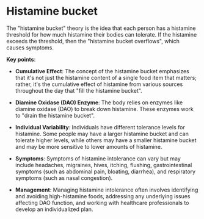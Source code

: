 # Histamine bucket

The "histamine bucket" theory is the idea that each person has a histamine threshold for how much histamine their bodies can tolerate. If the histamine exceeds the threshold, then the "histamine bucket overflows", which causes symptoms.

**Key points**:

* **Cumulative Effect**: The concept of the histamine bucket emphasizes that it's not just the histamine content of a single food item that matters; rather, it's the cumulative effect of histamine from various sources throughout the day that "fill the histamine bucket".

* **Diamine Oxidase (DAO) Enzyme**: The body relies on enzymes like diamine oxidase (DAO) to break down histamine. These enzymes work to "drain the histamine bucket".

* **Individual Variability**: Individuals have different tolerance levels for histamine. Some people may have a larger histamine bucket and can tolerate higher levels, while others may have a smaller histamine bucket and may be more sensitive to lower amounts of histamine.

* **Symptoms**: Symptoms of histamine intolerance can vary but may include headaches, migraines, hives, itching, flushing, gastrointestinal symptoms (such as abdominal pain, bloating, diarrhea), and respiratory symptoms (such as nasal congestion).

* **Management**: Managing histamine intolerance often involves identifying and avoiding high-histamine foods, addressing any underlying issues affecting DAO function, and working with healthcare professionals to develop an individualized plan.
